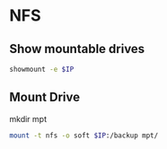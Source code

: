 # NFS

## Show mountable drives
```bash
showmount -e $IP
```

## Mount Drive
mkdir mpt
```bash
mount -t nfs -o soft $IP:/backup mpt/
```

